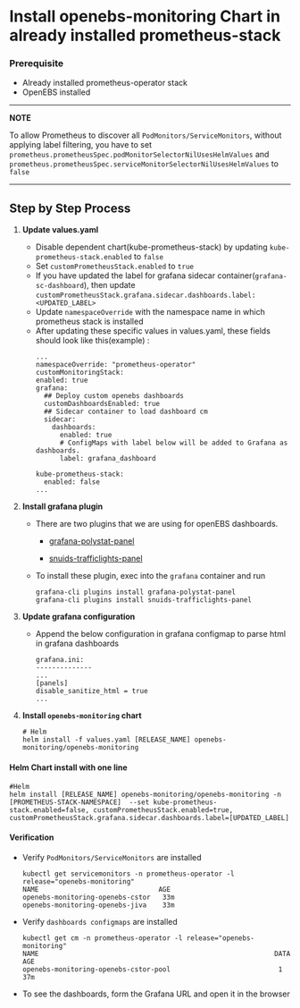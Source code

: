 # Install openebs-monitoring Chart in already installed prometheus-stack

### Prerequisite

- Already installed prometheus-operator stack
- OpenEBS installed

---
**NOTE**

To allow Prometheus to discover all `PodMonitors/ServiceMonitors`, without applying label filtering, you have to set `prometheus.prometheusSpec.podMonitorSelectorNilUsesHelmValues` and `prometheus.prometheusSpec.serviceMonitorSelectorNilUsesHelmValues` to `false`

---

## Step by Step Process

1. **Update values.yaml**
   
   -  Disable dependent chart(kube-prometheus-stack) by updating `kube-prometheus-stack.enabled` to `false`
   -  Set `customPrometheusStack.enabled` to `true` 
   -  If you have updated the label for grafana sidecar container(`grafana-sc-dashboard`), then update `customPrometheusStack.grafana.sidecar.dashboards.label: <UPDATED_LABEL>`
   -  Update `namespaceOverride` with the namespace name in which prometheus stack is installed
   -  After updating these specific values in values.yaml, these fields should look like this(example) :
		```console
		...
		namespaceOverride: "prometheus-operator"
		customMonitoringStack:
		enabled: true
		grafana:
		  ## Deploy custom openebs dashboards
		  customDashboardsEnabled: true
		  ## Sidecar container to load dashboard cm
		  sidecar:
		    dashboards:
			  enabled: true
			  # ConfigMaps with label below will be added to Grafana as dashboards.
			  label: grafana_dashboard

		kube-prometheus-stack:
		  enabled: false
		...
		```

2. **Install grafana plugin**
   
   -   There are two plugins that we are using for openEBS dashboards.
  
       -  [grafana-polystat-panel]([https://link](https://grafana.com/grafana/plugins/grafana-polystat-panel/))

       -  [snuids-trafficlights-panel]([https://link](https://grafana.com/grafana/plugins/snuids-trafficlights-panel/))
       
    -  To install these plugin, exec into the `grafana` container  and run
		```
		grafana-cli plugins install grafana-polystat-panel 
		grafana-cli plugins install snuids-trafficlights-panel
		```
3. **Update grafana configuration**
   
   - Append the below configuration in grafana configmap to parse html in grafana dashboards
		```console
		grafana.ini:
		--------------
		...
		[panels]
		disable_sanitize_html = true
		...
		```


4. **Install `openebs-monitoring` chart**
   
	```console
	# Helm
	helm install -f values.yaml [RELEASE_NAME] openebs-monitoring/openebs-monitoring
	```

#### Helm Chart install with one line

```console
#Helm
helm install [RELEASE_NAME] openebs-monitoring/openebs-monitoring -n  [PROMETHEUS-STACK-NAMESPACE]  --set kube-prometheus-stack.enabled=false, customPrometheusStack.enabled=true, customPrometheusStack.grafana.sidecar.dashboards.label=[UPDATED_LABEL]
```

#### Verification

-  Verify `PodMonitors/ServiceMonitors` are installed

	```console
	kubectl get servicemonitors -n prometheus-operator -l  release="openebs-monitoring"                
	NAME                              AGE
	openebs-monitoring-openebs-cstor   33m
	openebs-monitoring-openebs-jiva    33m
	```

-  Verify `dashboards configmaps` are installed
 
    ```console
	kubectl get cm -n prometheus-operator -l release="openebs-monitoring"
	NAME                                                           DATA   AGE
	openebs-monitoring-openebs-cstor-pool                           1      37m
	```

- To see the dashboards, form the Grafana URL and open it in the browser

